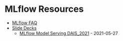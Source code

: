 # MLflow Resources 

* [MLflow FAQ](MLflow_FAQ.md)
* [Slide Decks](slides)
  * [MLflow Model Serving DAIS_2021](slides/MLflow_Model_Serving_DAIS_2021.pdf) - 2021-05-27
